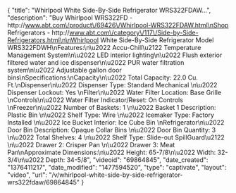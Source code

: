 {
    "title": "Whirlpool White Side-By-Side Refrigerator WRS322FDAW...",
    "description": "Buy Whirlpool WRS322FD - http:\/\/www.abt.com\/product\/69426\/Whirlpool-WRS322FDAW.html\nShop Refrigerators - http:\/\/www.abt.com\/category\/117\/Side-by-Side-Refrigerators.html\n\nWhirlpool White Side-By-Side Refrigerator Model WRS322FDWH\nFeatures:\n\u2022 Accu-Chill\u2122 Temperature Management System\n\u2022 LED interior lighting\n\u2022 Flush exterior filtered water and ice dispenser\n\u2022 PUR water filtration system\n\u2022 Adjustable gallon door bins\nSpecifications:\nCapacity\n\u2022 Total Capacity: 22.0 Cu. Ft.\nDispenser\n\u2022 Dispenser Type: Standard Mechanical \n\u2022 Dispenser Lockout: Yes \nFilter\n\u2022 Water Filter Location: Base Grille \nControls\n\u2022 Water Filter Indicator\/Reset: On Controls \nFreezer\n\u2022 Number of Baskets: 1 \n\u2022 Basket 1 Description: Plastic Bin \n\u2022 Shelf Type: Wire \n\u2022 Icemaker Type: Factory Installed \n\u2022 Ice Bucket Interior: Ice Cube Bin \nRefrigerator\n\u2022 Door Bin Description: Opaque Collar Bins \n\u2022 Door Bin Quantity: 3 \n\u2022 Total Shelves: 4 \n\u2022 Shelf Type: Slide-out SpillGuard\u2122 \n\u2022 Drawer 2: Crisper Pan \n\u2022 Drawer 3: Meat Pan\nApproximate Dimensions:\n\u2022 Height: 65-7\/8\n\u2022 Width: 32-3\/4\n\u2022 Depth: 34-5\/8",
    "videoid": "69864845",
    "date_created": "1376411217",
    "date_modified": "1477594520",
    "type": "captivate",
    "layout": "video",
    "url": "\/v\/whirlpool-white-side-by-side-refrigerator-wrs322fdaw\/69864845"
}